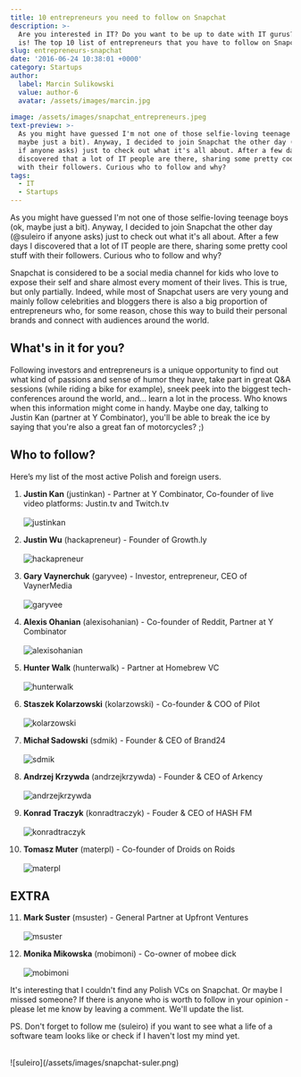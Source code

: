 ```yaml
---
title: 10 entrepreneurs you need to follow on Snapchat
description: >-
  Are you interested in IT? Do you want to be up to date with IT gurus? Here it
  is! The top 10 list of entrepreneurs that you have to follow on Snapchat!
slug: entrepreneurs-snapchat
date: '2016-06-24 10:38:01 +0000'
category: Startups
author:
  label: Marcin Sulikowski
  value: author-6
  avatar: /assets/images/marcin.jpg
      
image: /assets/images/snapchat_entrepreneurs.jpeg
text-preview: >-
  As you might have guessed I'm not one of those selfie-loving teenage boys (ok,
  maybe just a bit). Anyway, I decided to join Snapchat the other day (@suleiro
  if anyone asks) just to check out what it's all about. After a few days I
  discovered that a lot of IT people are there, sharing some pretty cool stuff
  with their followers. Curious who to follow and why?
tags:
  - IT
  - Startups
---
```

As you might have guessed I'm not one of those selfie-loving teenage boys (ok, maybe just a bit). Anyway, I decided to join Snapchat the other day (@suleiro if anyone asks) just to check out what it's all about. After a few days I discovered that a lot of IT people are there, sharing some pretty cool stuff with their followers. Curious who to follow and why?

Snapchat is considered to be a social media channel for kids who love to expose their self and share almost every moment of their lives. This is true, but only partially. Indeed, while most of Snapchat users are very young and mainly follow celebrities and bloggers there is also a big proportion of entrepreneurs who, for some reason, chose this way to build their personal brands and connect with audiences around the world.

## What's in it for you?

Following investors and entrepreneurs is a unique opportunity to find out what kind of passions and sense of humor they have, take part in great Q&A sessions (while riding a bike for example), sneek peek into the biggest tech-conferences around the world, and... learn a lot in the process. Who knows when this information might come in handy. Maybe one day, talking to Justin Kan (partner at Y Combinator), you'll be able to break the ice by saying that you're also a great fan of motorcycles? ;)

## Who to follow?

Here’s my list of the most active Polish and foreign users.

1. **Justin Kan** (justinkan) - Partner at Y Combinator, Co-founder of live video platforms: Justin.tv and Twitch.tv
    <br><br>
    ![justinkan](/assets/images/snapchat-justin-kan.png)

2. **Justin Wu** (hackapreneur) - Founder of Growth.ly
    <br><br>
    ![hackapreneur](/assets/images/snapchat-justin-wu.png)

3. **Gary Vaynerchuk** (garyvee) - Investor, entrepreneur, CEO of VaynerMedia
    <br><br>
    ![garyvee](/assets/images/snapchat-gary-vaynerchuk.png)

4. **Alexis Ohanian** (alexisohanian) - Co-founder of Reddit, Partner at Y Combinator
    <br><br>
    ![alexisohanian](/assets/images/snapchat-alexis-ohanian.png)

5. **Hunter Walk** (hunterwalk) - Partner at Homebrew VC
    <br><br>
    ![hunterwalk](/assets/images/snapchat-hunter-walk.png)

6. **Staszek Kolarzowski** (kolarzowski) - Co-founder & COO of Pilot
    <br><br>
    ![kolarzowski](/assets/images/snapchat-staszek-kolarzowski.png)

7. **Michał Sadowski** (sdmik) - Founder & CEO of Brand24
    <br><br>
    ![sdmik](/assets/images/snapchat-michal-sadowski.png)

8. **Andrzej Krzywda** (andrzejkrzywda) - Founder & CEO of Arkency
    <br><br>
    ![andrzejkrzywda](/assets/images/snapchat-andrzej-krzywda.png)

9. **Konrad Traczyk** (konradtraczyk) - Fouder & CEO of HASH FM
    <br><br>
    ![konradtraczyk](/assets/images/snapchat-konrad-traczyk.png)

10. **Tomasz Muter** (materpl) - Co-founder of Droids on Roids
    <br><br>
    ![materpl](/assets/images/snapchat-tomasz-muter.png)

## EXTRA

11. **Mark Suster** (msuster) - General Partner at Upfront Ventures
    <br><br>
    ![msuster](/assets/images/snapchat-mark-suster.png)

12. **Monika Mikowska** (mobimoni) - Co-owner of mobee dick
    <br><br>
    ![mobimoni](/assets/images/snapchat-monika-mikowska.png)

It's interesting that I couldn't find any Polish VCs on Snapchat. Or maybe I missed someone? If there is anyone who is worth to follow in your opinion - please let me know by leaving a comment. We'll update the list.

PS. Don't forget to follow me (suleiro) if you want to see what a life of a software team looks like or check if I haven't lost my mind yet.

<br>
![suleiro](/assets/images/snapchat-suler.png)
